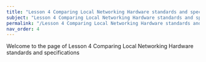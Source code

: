 ```yaml
---
title: "Lesson 4 Comparing Local Networking Hardware standards and specifications"
subject: "Lesson 4 Comparing Local Networking Hardware standards and specifications"
permalink: "/Lesson 4 Comparing Local Networking Hardware standards and specifications"
nav_order: 4
---
```


Welcome to the page of Lesson 4 Comparing Local Networking Hardware standards and specifications
